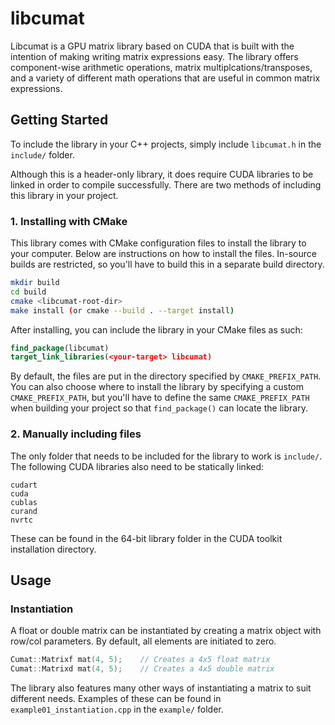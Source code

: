 # libcumat
Libcumat is a GPU matrix library based on CUDA that is built with the intention of making writing matrix expressions easy. The library offers component-wise arithmetic operations, matrix multiplcations/transposes, and a variety of different math operations that are useful in common matrix expressions.

## Getting Started
To include the library in your C++ projects, simply include `libcumat.h` in the `include/` folder.

Although this is a header-only library, it does require CUDA libraries to be linked in order to compile successfully. There are two methods of including this library in your project.

### 1. Installing with CMake
This library comes with CMake configuration files to install the library to your computer. Below are instructions on how to install the files. In-source builds are restricted, so you'll have to build this in a separate build directory.

```sh
mkdir build
cd build
cmake <libcumat-root-dir>
make install (or cmake --build . --target install)
```

After installing, you can include the library in your CMake files as such:

```cmake
find_package(libcumat)
target_link_libraries(<your-target> libcumat)
```

By default, the files are put in the directory specified by `CMAKE_PREFIX_PATH`. You can also choose where to install the library by specifying a custom   `CMAKE_PREFIX_PATH`, but you'll have to define the same `CMAKE_PREFIX_PATH` when building your project so that `find_package()` can locate the library.


### 2. Manually including files
The only folder that needs to be included for the library to work is `include/`. The following CUDA libraries also need to be statically linked:

```
cudart
cuda
cublas
curand
nvrtc
```

These can be found in the 64-bit library folder in the CUDA toolkit installation directory.

## Usage
### Instantiation
A float or double matrix can be instantiated by creating a matrix object with row/col parameters. By default, all elements are initiated to zero.
```cpp
Cumat::Matrixf mat(4, 5);    // Creates a 4x5 float matrix
Cumat::Matrixd mat(4, 5);    // Creates a 4x5 double matrix
```
The library also features many other ways of instantiating a matrix to suit different needs. Examples of these can be found in `example01_instantiation.cpp` in the `example/` folder.
